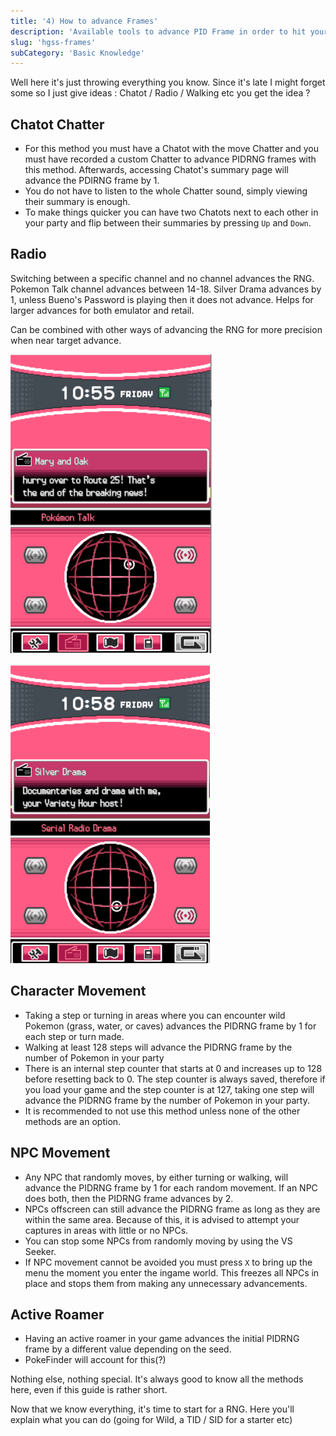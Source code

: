 ```yaml
---
title: '4) How to advance Frames'
description: 'Available tools to advance PID Frame in order to hit your targets'
slug: 'hgss-frames'
subCategory: 'Basic Knowledge'
---
```


Well here it's just throwing everything you know. Since it's late I might forget some so I just give ideas :
Chatot / Radio / Walking etc you get the idea ?

## Chatot Chatter

- For this method you must have a Chatot with the move Chatter and you must have recorded a custom Chatter to advance PIDRNG frames with this method. Afterwards, accessing Chatot's summary page will advance the PDIRNG frame by 1.
- You do not have to listen to the whole Chatter sound, simply viewing their summary is enough.
- To make things quicker you can have two Chatots next to each other in your party and flip between their summaries by pressing `Up` and `Down`.

## Radio

Switching between a specific channel and no channel advances the RNG. Pokemon Talk channel advances between 14-18. Silver Drama advances by 1, unless Bueno's Password is playing then it does not advance. Helps for larger advances for both emulator and retail.

Can be combined with other ways of advancing the RNG for more precision when near target advance.

![](https://github.com/ShinySylveon04/PokemonRNGGuidesPics/blob/main/Screenshot_28.png?raw=true)

![](https://github.com/ShinySylveon04/PokemonRNGGuidesPics/blob/main/Screenshot_29.png?raw=true)

## Character Movement

- Taking a step or turning in areas where you can encounter wild Pokemon (grass, water, or caves) advances the PIDRNG frame by 1 for each step or turn made.
- Walking at least 128 steps will advance the PIDRNG frame by the number of Pokemon in your party
- There is an internal step counter that starts at 0 and increases up to 128 before resetting back to 0. The step counter is always saved, therefore if you load your game and the step counter is at 127, taking one step will advance the PIDRNG frame by the number of Pokemon in your party.
- It is recommended to not use this method unless none of the other methods are an option.

## NPC Movement

- Any NPC that randomly moves, by either turning or walking, will advance the PIDRNG frame by 1 for each random movement. If an NPC does both, then the PIDRNG frame advances by 2.
- NPCs offscreen can still advance the PIDRNG frame as long as they are within the same area. Because of this, it is advised to attempt your captures in areas with little or no NPCs.
- You can stop some NPCs from randomly moving by using the VS Seeker.
- If NPC movement cannot be avoided you must press `X` to bring up the menu the moment you enter the ingame world. This freezes all NPCs in place and stops them from making any unnecessary advancements.

## Active Roamer

- Having an active roamer in your game advances the initial PIDRNG frame by a different value depending on the seed.
- PokeFinder will account for this(?)

Nothing else, nothing special. It's always good to know all the methods here, even if this guide is rather short.

Now that we know everything, it's time to start for a RNG. Here you'll explain what you can do (going for Wild, a TID / SID for a starter etc)
